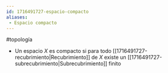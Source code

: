```yaml
---
id: 1716491727-espacio-compacto
aliases:
 - Espacio compacto
---
```


#topología 

- Un espacio $X$ es compacto si para todo [[1716491727-recubrimiento|Recubrimiento]] de $X$ existe un [[1716491727-subrecubrimiento|Subrecubrimiento]] finito 